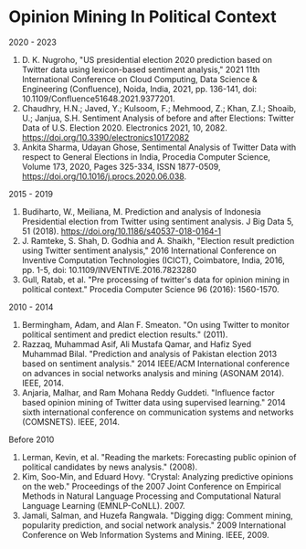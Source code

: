 # Opinion Mining In Political Context

2020 - 2023
1. D. K. Nugroho, "US presidential election 2020 prediction based on Twitter data using lexicon-based sentiment analysis," 2021 11th International Conference on Cloud Computing, Data Science & Engineering (Confluence), Noida, India, 2021, pp. 136-141, doi: 10.1109/Confluence51648.2021.9377201.
2. Chaudhry, H.N.; Javed, Y.; Kulsoom, F.; Mehmood, Z.; Khan, Z.I.; Shoaib, U.; Janjua, S.H. Sentiment Analysis of before and after Elections: Twitter Data of U.S. Election 2020. Electronics 2021, 10, 2082. https://doi.org/10.3390/electronics10172082
3. Ankita Sharma, Udayan Ghose, Sentimental Analysis of Twitter Data with respect to General Elections in India, Procedia Computer Science, Volume 173, 2020, Pages 325-334, ISSN 1877-0509, https://doi.org/10.1016/j.procs.2020.06.038.

2015 - 2019
1. Budiharto, W., Meiliana, M. Prediction and analysis of Indonesia Presidential election from Twitter using sentiment analysis. J Big Data 5, 51 (2018). https://doi.org/10.1186/s40537-018-0164-1
2. J. Ramteke, S. Shah, D. Godhia and A. Shaikh, "Election result prediction using Twitter sentiment analysis," 2016 International Conference on Inventive Computation Technologies (ICICT), Coimbatore, India, 2016, pp. 1-5, doi: 10.1109/INVENTIVE.2016.7823280
3. Gull, Ratab, et al. "Pre processing of twitter's data for opinion mining in political context." Procedia Computer Science 96 (2016): 1560-1570.

2010 - 2014
1. Bermingham, Adam, and Alan F. Smeaton. "On using Twitter to monitor political sentiment and predict election results." (2011).
2. Razzaq, Muhammad Asif, Ali Mustafa Qamar, and Hafiz Syed Muhammad Bilal. "Prediction and analysis of Pakistan election 2013 based on sentiment analysis." 2014 IEEE/ACM International conference on advances in social networks analysis and mining (ASONAM 2014). IEEE, 2014.
3. Anjaria, Malhar, and Ram Mohana Reddy Guddeti. "Influence factor based opinion mining of Twitter data using supervised learning." 2014 sixth international conference on communication systems and networks (COMSNETS). IEEE, 2014.

Before 2010
1. Lerman, Kevin, et al. "Reading the markets: Forecasting public opinion of political candidates by news analysis." (2008).
2. Kim, Soo-Min, and Eduard Hovy. "Crystal: Analyzing predictive opinions on the web." Proceedings of the 2007 Joint Conference on Empirical Methods in Natural Language Processing and Computational Natural Language Learning (EMNLP-CoNLL). 2007.
3. Jamali, Salman, and Huzefa Rangwala. "Digging digg: Comment mining, popularity prediction, and social network analysis." 2009 International Conference on Web Information Systems and Mining. IEEE, 2009.

